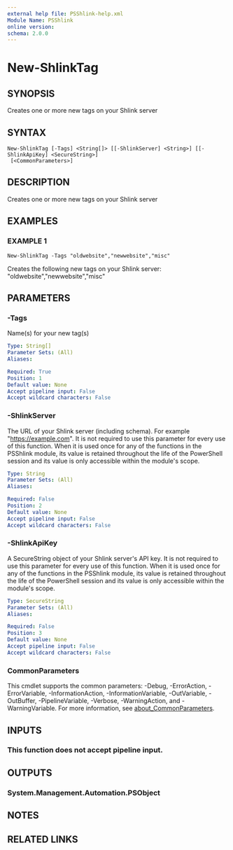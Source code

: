 ```yaml
---
external help file: PSShlink-help.xml
Module Name: PSShlink
online version:
schema: 2.0.0
---
```


# New-ShlinkTag

## SYNOPSIS
Creates one or more new tags on your Shlink server

## SYNTAX

```
New-ShlinkTag [-Tags] <String[]> [[-ShlinkServer] <String>] [[-ShlinkApiKey] <SecureString>]
 [<CommonParameters>]
```

## DESCRIPTION
Creates one or more new tags on your Shlink server

## EXAMPLES

### EXAMPLE 1
```
New-ShlinkTag -Tags "oldwebsite","newwebsite","misc"
```

Creates the following new tags on your Shlink server: "oldwebsite","newwebsite","misc"

## PARAMETERS

### -Tags
Name(s) for your new tag(s)

```yaml
Type: String[]
Parameter Sets: (All)
Aliases:

Required: True
Position: 1
Default value: None
Accept pipeline input: False
Accept wildcard characters: False
```

### -ShlinkServer
The URL of your Shlink server (including schema).
For example "https://example.com".
It is not required to use this parameter for every use of this function.
When it is used once for any of the functions in the PSShlink module, its value is retained throughout the life of the PowerShell session and its value is only accessible within the module's scope.

```yaml
Type: String
Parameter Sets: (All)
Aliases:

Required: False
Position: 2
Default value: None
Accept pipeline input: False
Accept wildcard characters: False
```

### -ShlinkApiKey
A SecureString object of your Shlink server's API key.
It is not required to use this parameter for every use of this function.
When it is used once for any of the functions in the PSShlink module, its value is retained throughout the life of the PowerShell session and its value is only accessible within the module's scope.

```yaml
Type: SecureString
Parameter Sets: (All)
Aliases:

Required: False
Position: 3
Default value: None
Accept pipeline input: False
Accept wildcard characters: False
```

### CommonParameters
This cmdlet supports the common parameters: -Debug, -ErrorAction, -ErrorVariable, -InformationAction, -InformationVariable, -OutVariable, -OutBuffer, -PipelineVariable, -Verbose, -WarningAction, and -WarningVariable. For more information, see [about_CommonParameters](http://go.microsoft.com/fwlink/?LinkID=113216).

## INPUTS

### This function does not accept pipeline input.
## OUTPUTS

### System.Management.Automation.PSObject
## NOTES

## RELATED LINKS
